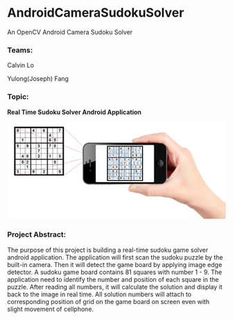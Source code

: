 # AndroidCameraSudokuSolver

An OpenCV Android Camera Sudoku Solver

### Teams:

Calvin Lo

Yulong(Joseph) Fang

### Topic:

**Real Time Sudoku Solver Android Application**


![Project Demo](images/img1.png)

### Project Abstract:

The purpose of this project is building a real-time sudoku game solver android
application. The application will first scan the sudoku puzzle by the built-in camera.
Then it will detect the game board by applying image edge detector. A sudoku game
board contains 81 squares with number 1 - 9. The application need to identify the
number and position of each square in the puzzle. After reading all numbers, it will
calculate the solution and display it back to the image in real time. All solution numbers
will attach to corresponding position of grid on the game board on screen even with
slight movement of cellphone.